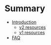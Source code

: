 # Summary

- [Introduction](./introduction.md)
  - [v2 resources](./v2_resources.md)
  - [v1 resources](./v1_resources.md)
- [FAQ](./faq.md)

